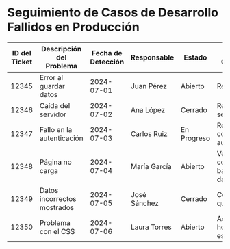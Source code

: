 # Seguimiento de Casos de Desarrollo Fallidos en Producción

| ID del Ticket | Descripción del Problema | Fecha de Detección | Responsable | Estado | Acción Correctiva | Fecha de Resolución |
| ------------- | ------------------------ | ------------------ | ----------- | ------ | ----------------- | ------------------- |
| 12345         | Error al guardar datos   | 2024-07-01         | Juan Pérez  | Abierto| Revisar logs      |                     |
| 12346         | Caída del servidor       | 2024-07-02         | Ana López   | Cerrado| Reiniciar servidor| 2024-07-03          |
| 12347         | Fallo en la autenticación| 2024-07-03         | Carlos Ruiz | En Progreso| Revisar código de autenticación | |
| 12348         | Página no carga          | 2024-07-04         | María García| Abierto| Verificar conexión a la base de datos | |
| 12349         | Datos incorrectos mostrados| 2024-07-05       | José Sánchez| Cerrado| Corregir query SQL| 2024-07-06          |
| 12350         | Problema con el CSS      | 2024-07-06         | Laura Torres| Abierto| Actualizar hojas de estilo | |

